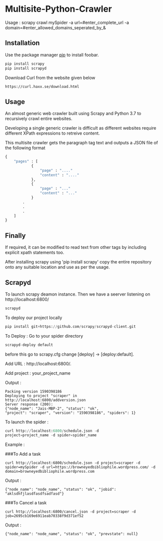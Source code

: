 # Multisite-Python-Crawler

Usage : scrapy crawl mySpider -a url=#enter_complete_url -a domain=#enter_allowed_domains_seperated_by_&

## Installation

Use the package manager [pip](https://pip.pypa.io/en/stable/) to install foobar.

```bash
pip install scrapy
pip install scrapyd
```
Download Curl from the website given below
```bash
https://curl.haxx.se/download.html
```

## Usage
An almost generic web crawler built using Scrapy and Python 3.7 to recursively crawl entire websites.

Developing a single generic crawler is difficult as different websites require different XPath expressions to retreive content.

This multisite crawler gets the paragraph tag text and outputs a JSON file of the following format

```python
{
	"pages" : [
			{
				"page" : "...."
				"content" : "...."
			},
			{
				"page" : "..."
				"content" : "..."
			}
		.
		.
		.
	]
}
```
## Finally
If required, it can be modified to read text from other tags by including explicit xpath statements too.

After installing scrapy using 'pip install scrapy' copy the entire repository onto any suitable location and use as per the usage.


## Scrapyd
To launch scrapy deamon instance. Then we have a seerver listening on 
http://localhost:6800/
```python
scrapyd
```

To deploy our project locally
```python
pip install git+https://github.com/scrapy/scrapyd-client.git
```

To Deploy : Go to your spider directory
```python
scrapyd-deploy default
```
before this go to scrapy.cfg change [deploy] -> [deploy:default].

Add URL : http://localhost:6800/.

Add project : your_project_name

Output : 

```.env
Packing version 1590398186
Deploying to project "scraper" in http://localhost:6800/addversion.json
Server response (200):
{"node_name": "Jais-MBP-2", "status": "ok", 
"project": "scraper", "version": "1590398186", "spiders": 1}
```
To launch the spider : 
```python
curl http://localhost:6800/schedule.json -d 
project=project_name -d spider=spider_name

```

Example :

###To Add a task
```.env
curl http://localhost:6800/schedule.json -d project=scraper -d 
spider=mySpider -d url=https://browneyedbibliophile.wordpress.com/ -d 
domain=browneyedbibliophile.wordpress.com
```
Output : 
```.env
{"node_name": "node_name", "status": "ok", "jobid": "aklsdhfjlasdfasdfsadfasd"}
```

###To Cancel a task
```.env
curl http://localhost:6800/cancel.json -d project=scraper -d job=2695cb169e6911eab70338f9d371ef52
```
Output : 
```.env
{"node_name": "node_name", "status": "ok", "prevstate": null}
```